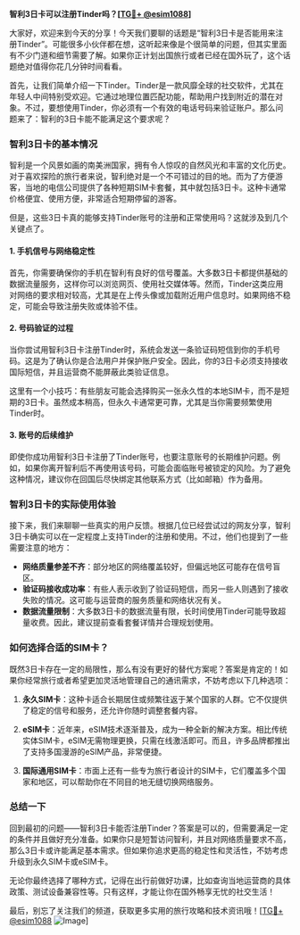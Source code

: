 **智利3日卡可以注册Tinder吗？[[TG💪+ @esim1088](https://t.me/s/esim1088)]**

大家好，欢迎来到今天的分享！今天我们要聊的话题是“智利3日卡是否能用来注册Tinder”。可能很多小伙伴都在想，这听起来像是个很简单的问题，但其实里面有不少门道和细节需要了解。如果你正计划出国旅行或者已经在国外玩了，这个话题绝对值得你花几分钟时间看看。

首先，让我们简单介绍一下Tinder。Tinder是一款风靡全球的社交软件，尤其在年轻人中间特别受欢迎。它通过地理位置匹配功能，帮助用户找到附近的潜在对象。不过，要想使用Tinder，你必须有一个有效的电话号码来验证账户。那么问题来了：智利的3日卡能不能满足这个要求呢？

### **智利3日卡的基本情况**

智利是一个风景如画的南美洲国家，拥有令人惊叹的自然风光和丰富的文化历史。对于喜欢探险的旅行者来说，智利绝对是一个不可错过的目的地。而为了方便游客，当地的电信公司提供了各种短期SIM卡套餐，其中就包括3日卡。这种卡通常价格便宜、使用方便，非常适合短期停留的游客。

但是，这些3日卡真的能够支持Tinder账号的注册和正常使用吗？这就涉及到几个关键点了。

#### **1. 手机信号与网络稳定性**

首先，你需要确保你的手机在智利有良好的信号覆盖。大多数3日卡都提供基础的数据流量服务，这样你可以浏览网页、使用社交媒体等。然而，Tinder这类应用对网络的要求相对较高，尤其是在上传头像或加载附近用户信息时。如果网络不稳定，可能会导致注册失败或体验不佳。

#### **2. 号码验证的过程**

当你尝试用智利3日卡注册Tinder时，系统会发送一条验证码短信到你的手机号码。这是为了确认你是合法用户并保护账户安全。因此，你的3日卡必须支持接收国际短信，并且运营商不能屏蔽此类验证信息。

这里有一个小技巧：有些朋友可能会选择购买一张永久性的本地SIM卡，而不是短期的3日卡。虽然成本稍高，但永久卡通常更可靠，尤其是当你需要频繁使用Tinder时。

#### **3. 账号的后续维护**

即使你成功用智利3日卡注册了Tinder账号，也要注意账号的长期维护问题。例如，如果你离开智利后不再使用该号码，可能会面临账号被锁定的风险。为了避免这种情况，建议你在回国后尽快绑定其他联系方式（比如邮箱）作为备用。

### **智利3日卡的实际使用体验**

接下来，我们来聊聊一些真实的用户反馈。根据几位已经尝试过的网友分享，智利3日卡确实可以在一定程度上支持Tinder的注册和使用。不过，他们也提到了一些需要注意的地方：

- **网络质量参差不齐**：部分地区的网络覆盖较好，但偏远地区可能存在信号盲区。
- **验证码接收成功率**：有些人表示收到了验证码短信，而另一些人则遇到了接收失败的情况。这可能与运营商的服务质量和网络状况有关。
- **数据流量限制**：大多数3日卡的数据流量有限，长时间使用Tinder可能导致超量收费。因此，建议提前查看套餐详情并合理规划使用。

### **如何选择合适的SIM卡？**

既然3日卡存在一定的局限性，那么有没有更好的替代方案呢？答案是肯定的！如果你经常旅行或者希望更加灵活地管理自己的通讯需求，不妨考虑以下几种选项：

1. **永久SIM卡**：这种卡适合长期居住或频繁往返于某个国家的人群。它不仅提供了稳定的信号和服务，还允许你随时调整套餐内容。
   
2. **eSIM卡**：近年来，eSIM技术逐渐普及，成为一种全新的解决方案。相比传统实体SIM卡，eSIM无需物理更换，只需在线激活即可。而且，许多品牌都推出了支持多国漫游的eSIM产品，非常便捷。

3. **国际通用SIM卡**：市面上还有一些专为旅行者设计的SIM卡，它们覆盖多个国家和地区，可以帮助你在不同目的地无缝切换网络服务。

### **总结一下**

回到最初的问题——智利3日卡能否注册Tinder？答案是可以的，但需要满足一定的条件并且做好充分准备。如果你只是短暂访问智利，并且对网络质量要求不高，那么3日卡或许能满足基本需求。但如果你追求更高的稳定性和灵活性，不妨考虑升级到永久SIM卡或eSIM卡。

无论你最终选择了哪种方式，记得在出行前做好功课，比如查询当地运营商的具体政策、测试设备兼容性等。只有这样，才能让你在国外畅享无忧的社交生活！

最后，别忘了关注我们的频道，获取更多实用的旅行攻略和技术资讯哦！[[TG💪+ @esim1088](https://t.me/s/esim1088) ![Image](https://i.postimg.cc/4NQfJmqS/Snipaste-2025-05-13-00-14-12.png)]